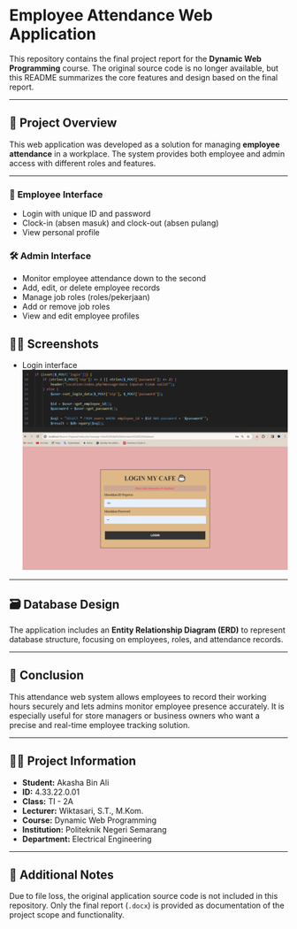 # Employee Attendance Web Application

This repository contains the final project report for the **Dynamic Web Programming** course. The original source code is no longer available, but this README summarizes the core features and design based on the final report.

---

## 📘 Project Overview

This web application was developed as a solution for managing **employee attendance** in a workplace. The system provides both employee and admin access with different roles and features.

---

### 👤 **Employee Interface**
- Login with unique ID and password
- Clock-in (absen masuk) and clock-out (absen pulang)
- View personal profile

### 🛠️ **Admin Interface**
- Monitor employee attendance down to the second
- Add, edit, or delete employee records
- Manage job roles (roles/pekerjaan)
- Add or remove job roles
- View and edit employee profiles

## 🧑‍💼 Screenshots
- Login interface
  ![Entity Relationship Diagram](assets/login.png)

---

## 🗃️ Database Design

The application includes an **Entity Relationship Diagram (ERD)** to represent database structure, focusing on employees, roles, and attendance records.

---

## 🧾 Conclusion

This attendance web system allows employees to record their working hours securely and lets admins monitor employee presence accurately. It is especially useful for store managers or business owners who want a precise and real-time employee tracking solution.

---

## 👨‍🎓 Project Information

- **Student:** Akasha Bin Ali  
- **ID:** 4.33.22.0.01  
- **Class:** TI - 2A  
- **Lecturer:** Wiktasari, S.T., M.Kom.  
- **Course:** Dynamic Web Programming  
- **Institution:** Politeknik Negeri Semarang  
- **Department:** Electrical Engineering

---

## 📎 Additional Notes

Due to file loss, the original application source code is not included in this repository. Only the final report (`.docx`) is provided as documentation of the project scope and functionality.

